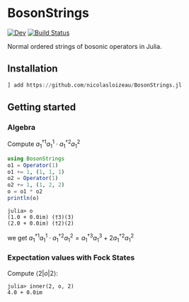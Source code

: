 # BosonStrings


[![Dev](https://img.shields.io/badge/docs-dev-blue.svg)](https://nicolasloizeau.github.io/BosonStrings.jl/dev/)
[![Build Status](https://github.com/nicolasloizeau/BosonStrings.jl/actions/workflows/CI.yml/badge.svg?branch=main)](https://github.com/nicolasloizeau/BosonStrings.jl/actions/workflows/CI.yml?query=branch%3Amain)




Normal ordered strings of bosonic operators in Julia.

## Installation

```julia
] add https://github.com/nicolasloizeau/BosonStrings.jl
```

## Getting started


### Algebra
Compute $a_{1}^{\dagger 1} a_{1}^1 \cdot a_{1}^{\dagger 2} a_{1}^2$
```julia
using BosonStrings
o1 = Operator(1)
o1 += 1, (1, 1, 1)
o2 = Operator(1)
o2 += 1, (1, 2, 2)
o = o1 * o2
println(o)
```
```
julia> o
(1.0 + 0.0im) (†3)(3)
(2.0 + 0.0im) (†2)(2)
```
we get $a_{1}^{\dagger 1} a_{1}^1 \cdot a_{1}^{\dagger 2} a_{1}^2 = a_{1}^{\dagger 3} a_{1}^3 + 2a_{1}^{\dagger 2} a_{1}^2$

### Expectation values with Fock States

Compute $\langle 2 |o| 2 \rangle$:
```
julia> inner(2, o, 2)
4.0 + 0.0im
```
